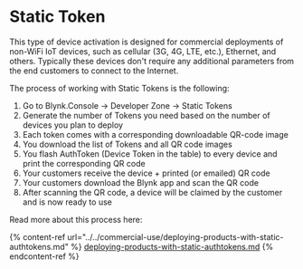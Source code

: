 # Static Token

This type of device activation is designed for commercial deployments of non-WiFi IoT devices, such as cellular (3G, 4G, LTE, etc.), Ethernet, and others. Typically these devices don't require any additional parameters from the end customers to connect to the Internet.

The process of working with Statiс Tokens is the following:

1. Go to Blynk.Console -> Developer Zone -> Static Tokens
2. Generate the number of Tokens you need based on the number of devices you plan to deploy
3. Each token comes with a corresponding downloadable QR-code image
4. You download the list of Tokens and all QR code images&#x20;
5. You flash AuthToken (Device Token in the table) to every device and print the corresponding QR code
6. Your customers receive the device + printed (or emailed) QR code
7. Your customers download the Blynk app and scan the QR code
8. After scanning the QR code, a device will be claimed by the customer and is now ready to use

Read more about this process here:

{% content-ref url="../../commercial-use/deploying-products-with-static-authtokens.md" %}
[deploying-products-with-static-authtokens.md](../../commercial-use/deploying-products-with-static-authtokens.md)
{% endcontent-ref %}
